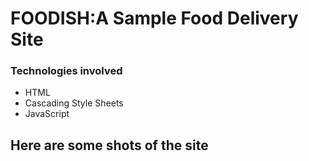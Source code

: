 # FOODISH:A Sample Food Delivery Site
### Technologies involved
* HTML
* Cascading Style Sheets
* JavaScript
<h2>Here are some shots of the site</h2>

